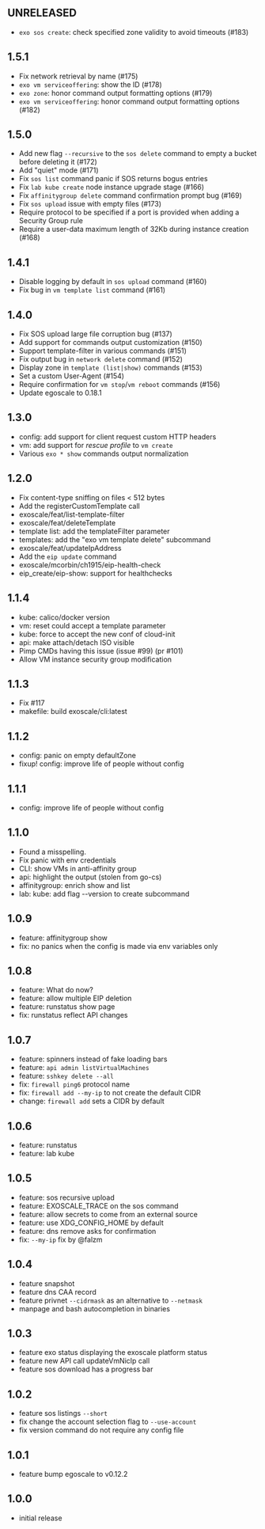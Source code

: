 UNRELEASED
----------

- `exo sos create`: check specified zone validity to avoid timeouts (#183)

1.5.1
-----

- Fix network retrieval by name (#175)
- `exo vm serviceoffering`: show the ID (#178)
- `exo zone`: honor command output formatting options (#179)
- `exo vm serviceoffering`: honor command output formatting options (#182)

1.5.0
-----

- Add new flag `--recursive` to the `sos delete` command to empty a bucket before deleting it (#172)
- Add "quiet" mode (#171)
- Fix `sos list` command panic if SOS returns bogus entries
- Fix `lab kube create` node instance upgrade stage (#166)
- Fix `affinitygroup delete` command confirmation prompt bug (#169)
- Fix `sos upload` issue with empty files (#173)
- Require protocol to be specified if a port is provided when adding a Security Group rule
- Require a user-data maximum length of 32Kb during instance creation (#168)

1.4.1
-----

- Disable logging by default in `sos upload` command (#160)
- Fix bug in `vm template list` command (#161)

1.4.0
-----

- Fix SOS upload large file corruption bug (#137)
- Add support for commands output customization (#150)
- Support template-filter in various commands (#151)
- Fix output bug in `network delete` command (#152)
- Display zone in `template (list|show)` commands (#153)
- Set a custom User-Agent (#154)
- Require confirmation for `vm stop`/`vm reboot` commands (#156)
- Update egoscale to 0.18.1

1.3.0
-----

- config: add support for client request custom HTTP headers
- vm: add support for *rescue profile* to `vm create`
- Various `exo * show` commands output normalization

1.2.0
-----

- Fix content-type sniffing on files < 512 bytes
- Add the registerCustomTemplate call
- exoscale/feat/list-template-filter
- exoscale/feat/deleteTemplate
- template list: add the templateFilter parameter
- templates: add the "exo vm template delete" subcommand
- exoscale/feat/updateIpAddress
- Add the `eip update` command
- exoscale/mcorbin/ch1915/eip-health-check
- eip_create/eip-show: support for healthchecks 

1.1.4
-----

- kube: calico/docker version
- vm: reset could accept a template parameter
- kube: force to accept the new conf of cloud-init
- api: make attach/detach ISO visible
- Pimp CMDs having this issue (issue #99) (pr #101)
- Allow VM instance security group modification

1.1.3
-----

- Fix #117
- makefile: build exoscale/cli:latest

1.1.2
-----

- config: panic on empty defaultZone
- fixup! config: improve life of people without config

1.1.1
-----

- config: improve life of people without config

1.1.0
-----

- Found a misspelling.
- Fix panic with env credentials
- CLI: show VMs in anti-affinity group
- api: highlight the output (stolen from go-cs)
- affinitygroup: enrich show and list
- lab: kube: add flag --version to create subcommand

1.0.9
-----

- feature: affinitygroup show
- fix: no panics when the config is made via env variables only

1.0.8
-----

- feature: What do now?
- feature: allow multiple EIP deletion
- feature: runstatus show page
- fix: runstatus reflect API changes

1.0.7
-----

- feature: spinners instead of fake loading bars
- feature: `api admin listVirtualMachines`
- feature: `sshkey delete --all`
- fix: `firewall ping6` protocol name
- fix: `firewall add --my-ip` to not create the default CIDR
- change: `firewall add` sets a CIDR by default

1.0.6
-----

- feature: runstatus
- feature: lab kube

1.0.5
-----

- feature: sos recursive upload
- feature: EXOSCALE_TRACE on the sos command
- feature: allow secrets to come from an external source
- feature: use XDG_CONFIG_HOME by default
- feature: dns remove asks for confirmation
- fix: `--my-ip` fix by @falzm

1.0.4
-----

- feature snapshot
- feature dns CAA record
- feature privnet `--cidrmask` as an alternative to `--netmask`
- manpage and bash autocompletion in binaries

1.0.3
-----

- feature exo status displaying the exoscale platform status
- feature new API call updateVmNicIp call
- feature sos download has a progress bar


1.0.2
-----

- feature sos listings `--short`
- fix change the account selection flag to `--use-account`
- fix version command do not require any config file

1.0.1
-----

- feature bump egoscale to v0.12.2

1.0.0
-----

- initial release
